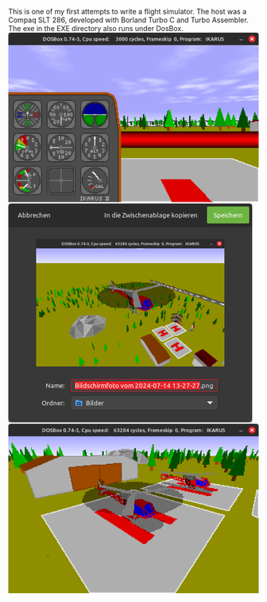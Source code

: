 This is one of my first attempts to write a flight simulator. The host was a Compaq SLT 286, developed with Borland Turbo C and Turbo Assembler. The exe in the EXE directory also runs under DosBox.
![Image](https://github.com/DigiFennek/Ikarus/blob/master/Ikarus1.png)
![Image](https://github.com/DigiFennek/Ikarus/blob/master/Ikarus2.png)
![Image](https://github.com/DigiFennek/Ikarus/blob/master/Ikarus3.png)

